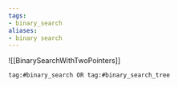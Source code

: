 ```yaml
---
tags:
- binary_search
aliases:
- binary search
---
```

![[BinarySearchWithTwoPointers]]
```query
tag:#binary_search OR tag:#binary_search_tree
```
